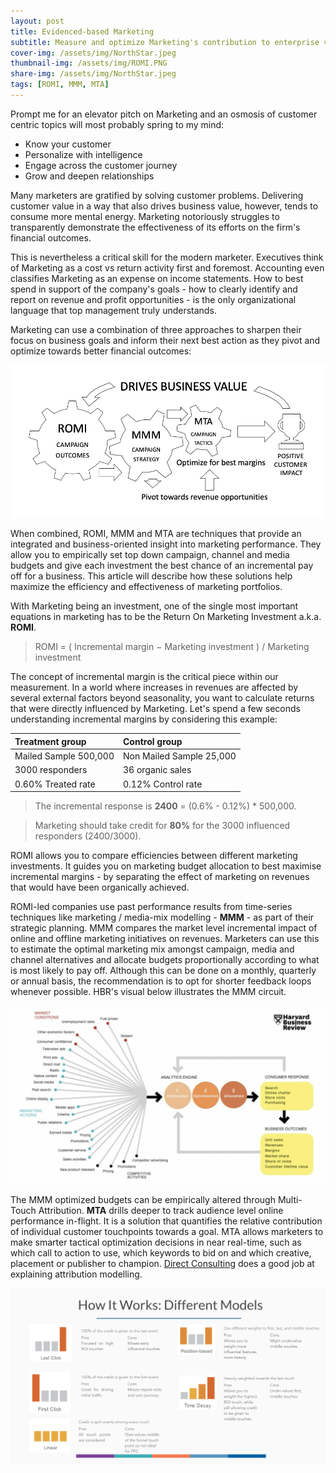 ```yaml
---
layout: post
title: Evidenced-based Marketing
subtitle: Measure and optimize Marketing's contribution to enterprise value
cover-img: /assets/img/NorthStar.jpeg
thumbnail-img: /assets/img/ROMI.PNG
share-img: /assets/img/NorthStar.jpeg
tags: [ROMI, MMM, MTA]
---
```

Prompt me for an elevator pitch on Marketing and an osmosis of customer centric topics will most probably spring to my mind: 
* Know your customer
* Personalize with intelligence
* Engage across the customer journey
* Grow and deepen relationships

Many marketers are gratified by solving customer problems. Delivering customer value in a way that also drives business value, however, tends to consume more mental energy. Marketing notoriously struggles to transparently demonstrate the effectiveness of its efforts on the firm's financial outcomes.  

This is nevertheless a critical skill for the modern marketer. Executives think of Marketing as a cost vs return activity first and foremost. Accounting even classifies Marketing as an expense on income statements. How to best spend in support of the company's goals - how to clearly identify and report on revenue and profit opportunities - is the only organizational language that top management truly understands. 

Marketing can use a combination of three approaches to sharpen their focus on business goals and inform their next best action as they pivot and optimize towards better financial outcomes:

![ROMI](/assets/img/ROM3.png)

When combined, ROMI, MMM and MTA are techniques that provide an integrated and business-oriented insight into marketing performance. They allow you to empirically set top down campaign, channel and media budgets and give each investment the best chance of an incremental pay off for a business. This article will describe how these solutions help maximize the efficiency and effectiveness of marketing portfolios. 

With Marketing being an investment, one of the single most important equations in marketing has to be the Return On Marketing Investment a.k.a. **ROMI**.

> ROMI = ( Incremental margin − Marketing investment ) / Marketing investment 

The concept of incremental margin is the critical piece within our measurement. In a world where increases in revenues are affected by several external factors beyond seasonality, you want to calculate returns that were directly influenced by Marketing. Let's spend a few seconds understanding incremental margins by considering this example: 

| Treatment group | Control group |
|:------|:------|
| Mailed Sample 500,000| Non Mailed Sample 25,000|
| 3000 responders| 36 organic sales|
| 0.60% Treated rate| 0.12% Control rate|  

> The incremental response is **2400** = (0.6% - 0.12%) * 500,000.

> Marketing should take credit for **80%** for the 3000 influenced responders (2400/3000).

ROMI allows you to compare efficiencies between different marketing investments. It guides you on marketing budget allocation to best maximise incremental margins - by separating the effect of marketing on revenues that would have been organically achieved. 

ROMI-led companies use past performance results from time-series techniques like marketing / media-mix modelling - **MMM** - as part of their strategic planning. MMM compares the market level incremental impact of online and offline marketing initiatives on revenues.  Marketers can use this to estimate the optimal marketing mix amongst campaign, media and channel alternatives and allocate budgets proportionally according to what is most likely to pay off. Although this can be done on a monthly, quarterly or annual basis, the recommendation is to opt for shorter feedback loops whenever possible. HBR's visual below illustrates the MMM circuit.

![MMM](/assets/img/MMM.jpeg)

The MMM optimized budgets can be empirically altered through Multi-Touch Attribution. **MTA** drills deeper to track audience level online performance in-flight. It is a solution that quantifies the relative contribution of individual customer touchpoints towards a goal. MTA allows marketers to make smarter tactical optimization decisions in near real-time, such as which call to action to use, which keywords to bid on and which creative, placement or publisher to champion. [Direct Consulting](https://directiveconsulting.com/resources/glossary/attribution-model/) does a good job at explaining attribution modelling.


![MMM](/assets/img/MTA.webp)
